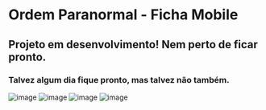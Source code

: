 # Ordem Paranormal - Ficha Mobile

## Projeto em desenvolvimento! Nem perto de ficar pronto.
### Talvez algum dia fique pronto, mas talvez não também.

![image](https://github.com/luczz1/ordemparanormal-mobilesheet/assets/63828861/fd3adbb9-ebf6-4aaa-9453-0f3ae85ae263) ![image](https://github.com/luczz1/ordemparanormal-mobilesheet/assets/63828861/51046b0e-8672-4d19-8927-69138c004d67) ![image](https://github.com/luczz1/ordemparanormal-mobilesheet/assets/63828861/b99e1522-1730-4afd-8374-c3ced3c32a5c) ![image](https://github.com/luczz1/ordemparanormal-mobilesheet/assets/63828861/ae3bdf0c-e204-46b8-8cf8-f9400fb3b9fd)
